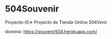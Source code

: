 # 504Souvenir 
Proyecto-IS=>
Proyecto de Tienda-Online 504Venir

dominio: https://souvenir504.herokuapp.com/
